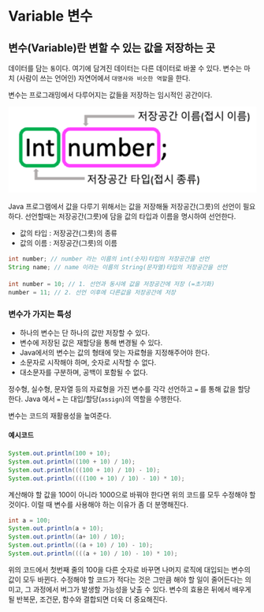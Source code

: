 # **Variable** 변수

## 변수(Variable)란 변할 수 있는 값을 저장하는 곳

데이터를 담는 `통`이다. 여기에 담겨진 데이터는 다른 데이터로 바꿀 수 있다.
변수는 마치 (사람이 쓰는 언어인) 자연어에서 `대명사와 비슷한 역할`을 한다.

변수는 프로그래밍에서 다루어지는 값들을 저장하는 임시적인 공간이다.

![변수](/assets/%EB%B3%80%EC%88%98.png)

Java 프로그램에서 값을 다루기 위해서는 값을 저장해둘 저장공간(그릇)의 선언이 필요하다.
선언할때는 저장공간(그릇)에 담을 값의 타입과 이름을 명시하여 선언한다.

- 값의 타입 : 저장공간(그릇)의 종류
- 값의 이름 : 저장공간(그릇)의 이름

```java
int number; // number 라는 이름의 int(숫자)타입의 저장공간을 선언
String name; // name 이라는 이름의 String(문자열)타입의 저장공간을 선언

int number = 10; // 1. 선언과 동시에 값을 저장공간에 저장 (=초기화)
number = 11; // 2. 선언 이후에 다른값을 저장공간에 저장
```

### **변수가 가지는 특성**

- 하나의 변수는 단 하나의 값만 저장할 수 있다.
- 변수에 저장된 값은 재할당을 통해 변경될 수 있다.
- Java에서의 변수는 값의 형태에 맞는 자료형을 지정해주어야 한다.
- 소문자로 시작해야 하며, 숫자로 시작할 수 없다.
- 대소문자를 구분하며, 공백이 포함될 수 없다.

정수형, 실수형, 문자열 등의 자료형을 가진 변수를 각각 선언하고 `=` 를 통해 값을 할당한다.
Java 에서 `=` 는 대입/할당(`assign`)의 역할을 수행한다.

변수는 코드의 재활용성을 높여준다.

#### 예시코드

``` java
System.out.println(100 + 10);
System.out.println((100 + 10) / 10);
System.out.println(((100 + 10) / 10) - 10);
System.out.println((((100 + 10) / 10) - 10) * 10);
```

계산해야 할 값을 100이 아니라 1000으로 바꿔야 한다면 위의 코드를 모두 수정해야 할 것이다. 이럴 때 변수를 사용해야 하는 이유가 좀 더 분명해진다.

```java
int a = 100;
System.out.println(a + 10);
System.out.println((a+ 10) / 10);
System.out.println(((a + 10) / 10) - 10);
System.out.println((((a + 10) / 10) - 10) * 10);
```

위의 코드에서 첫번째 줄의 100을 다른 숫자로 바꾸면 나머지 로직에 대입되는 변수의 값이 모두 바뀐다. 수정해야 할 코드가 적다는 것은 그만큼 해야 할 일이 줄어든다는 의미고, 그 과정에서 버그가 발생할 가능성을 낮출 수 있다.
변수의 효용은 뒤에서 배우게 될 반복문, 조건문, 함수와 결합되면 더욱 더 중요해진다.
